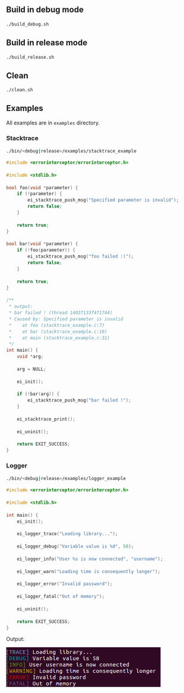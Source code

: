 ## Build in debug mode
```bash
./build_debug.sh
```

## Build in release mode
```bash
./build_release.sh
```

## Clean
```bash
./clean.sh
```

## Examples

All examples are in `examples` directory.

### Stacktrace

```bash
./bin/<debug|release>/examples/stacktrace_example
```

```c
#include <errorinterceptor/errorinterceptor.h>

#include <stdlib.h>

bool foo(void *parameter) {
    if (!parameter) {
        ei_stacktrace_push_msg("Specified parameter is invalid");
        return false;
    }

    return true;
}

bool bar(void *parameter) {
    if (!foo(parameter)) {
        ei_stacktrace_push_msg("foo failed :(");
        return false;
    }

    return true;
}

/**
 * output:
 * bar failed ! (thread 140371337471744)
 * Caused by: Specified parameter is invalid
 *    at foo (stacktrace_example.c:7)
 *    at bar (stacktrace_example.c:16)
 *    at main (stacktrace_example.c:31)
 */
int main() {
    void *arg;

    arg = NULL;

    ei_init();

    if (!bar(arg)) {
        ei_stacktrace_push_msg("bar failed !");
    }

    ei_stacktrace_print();

    ei_uninit();

    return EXIT_SUCCESS;
}
```

### Logger

```bash
./bin/<debug|release>/examples/logger_example
```

```c
#include <errorinterceptor/errorinterceptor.h>

#include <stdlib.h>

int main() {
    ei_init();

    ei_logger_trace("Loading library...");

    ei_logger_debug("Variable value is %d", 58);

    ei_logger_info("User %s is now connected", "username");

    ei_logger_warn("Loading time is consequently longer");

    ei_logger_error("Invalid password");

    ei_logger_fatal("Out of memory");

    ei_uninit();

    return EXIT_SUCCESS;
}
```

Output:

![logger example](/img/logger_example.png)